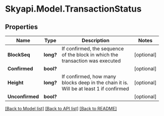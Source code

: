 
# Skyapi.Model.TransactionStatus

## Properties

Name | Type | Description | Notes
------------ | ------------- | ------------- | -------------
**BlockSeq** | **long?** | If confirmed, the sequence of the block in which the transaction was executed | [optional] 
**Confirmed** | **bool?** |  | [optional] 
**Height** | **long?** | If confirmed, how many blocks deep in the chain it is. Will be at least 1 if confirmed | [optional] 
**Unconfirmed** | **bool?** |  | [optional] 

[[Back to Model list]](../README.md#documentation-for-models)
[[Back to API list]](../README.md#documentation-for-api-endpoints)
[[Back to README]](../README.md)


